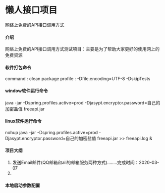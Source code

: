 # 懒人接口项目
网络上免费的API接口调用方式

#### 介绍
网络上免费的API接口调用方式测试项目：主要是为了帮助大家更好的使用网上的免费资源

#### 软件打包命令
command : clean package
profile : -Dfile.encoding=UTF-8 -DskipTests

#### window软件运行命令
java -jar -Dspring.profiles.active=prod -Djasypt.encryptor.password=自己的加密盐值 freeapi.jar

#### linux软件运行命令
nohup java -jar -Dspring.profiles.active=prod -Djasypt.encryptor.password=自己的加密盐值 freeapi.jar >> freeapi.log &

#### 项目大纲
1. 发送Email邮件(QQ邮箱和ali的邮箱服务两种方式)........完成时间：2020-03-07
2. 

#### 本地启动参数配置

